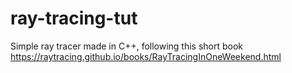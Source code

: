 # ray-tracing-tut
Simple ray tracer made in C++, following this short book https://raytracing.github.io/books/RayTracingInOneWeekend.html
